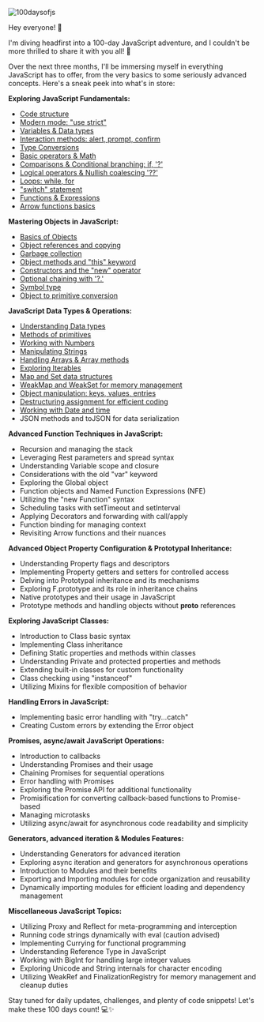 ![100daysofjs](https://github.com/lassiecoder/100daysofjs/assets/17312616/05e9143b-cde4-4c29-9a25-2870dfb75db0)


Hey everyone! 👋

I'm diving headfirst into a 100-day JavaScript adventure, and I couldn't be more thrilled to share it with you all! 🎉

Over the next three months, I'll be immersing myself in everything JavaScript has to offer, from the very basics to some seriously advanced concepts. Here's a sneak peek into what's in store:

**Exploring JavaScript Fundamentals:**
- [Code structure](https://github.com/lassiecoder/100daysofjs/tree/code-structure-and-modern-mode)
- [Modern mode: "use strict"](https://github.com/lassiecoder/100daysofjs/tree/code-structure-and-modern-mode)
- [Variables & Data types](https://github.com/lassiecoder/100daysofjs/tree/variables-and-data-types)
- [Interaction methods: alert, prompt, confirm](https://github.com/lassiecoder/100daysofjs/tree/interaction-and-type-conversions)
- [Type Conversions](https://github.com/lassiecoder/100daysofjs/tree/interaction-and-type-conversions)
- [Basic operators & Math](https://github.com/lassiecoder/100daysofjs/tree/basic-operators-and-math) 
- [Comparisons & Conditional branching: if, '?'](https://github.com/lassiecoder/100daysofjs/tree/comparisons-and-conditional-branching)
- [Logical operators & Nullish coalescing '??'](https://github.com/lassiecoder/100daysofjs/tree/logical-operators-and-nullish-coalescing)
- [Loops: while, for](https://github.com/lassiecoder/100daysofjs/tree/loops)
- ["switch" statement](https://github.com/lassiecoder/100daysofjs/tree/switch-statement)
- [Functions & Expressions](https://github.com/lassiecoder/100daysofjs/tree/functions-and-expressions)
- [Arrow functions basics](https://github.com/lassiecoder/100daysofjs/tree/arrow-functions)

**Mastering Objects in JavaScript:**
- [Basics of Objects](https://github.com/lassiecoder/100daysofjs/tree/basics-of-objects)
- [Object references and copying](https://github.com/lassiecoder/100daysofjs/tree/object-references-and-copying)
- [Garbage collection](https://github.com/lassiecoder/100daysofjs/tree/garbage-collection)
- [Object methods and "this" keyword](https://github.com/lassiecoder/100daysofjs/tree/object-methods-and-this-keyword)
- [Constructors and the "new" operator](https://github.com/lassiecoder/100daysofjs/tree/constructors-and-the-new-operator)
- [Optional chaining with '?.'](https://github.com/lassiecoder/100daysofjs/tree/optional-chaining)
- [Symbol type](https://github.com/lassiecoder/100daysofjs/tree/symbol-type)
- [Object to primitive conversion](https://github.com/lassiecoder/100daysofjs/tree/object-to-primitive-conversion)

**JavaScript Data Types & Operations:**
- [Understanding Data types](https://github.com/lassiecoder/100daysofjs/tree/data-types-and-methods-of-primitives)
- [Methods of primitives](https://github.com/lassiecoder/100daysofjs/tree/data-types-and-methods-of-primitives)
- [Working with Numbers](https://github.com/lassiecoder/100daysofjs/tree/numbers)
- [Manipulating Strings](https://github.com/lassiecoder/100daysofjs/tree/manipulating-strings)
- [Handling Arrays & Array methods](https://github.com/lassiecoder/100daysofjs/tree/handling-arrays-and-array-methods)
- [Exploring Iterables](https://github.com/lassiecoder/100daysofjs/tree/exploring-iterables)
- [Map and Set data structures](https://github.com/lassiecoder/100daysofjs/tree/map-and-set-data-structures)
- [WeakMap and WeakSet for memory management](https://github.com/lassiecoder/100daysofjs/tree/weakmap-and-weakset)
- [Object manipulation: keys, values, entries](https://github.com/lassiecoder/100daysofjs/tree/object-manipulation-keys-values-entries)
- [Destructuring assignment for efficient coding](https://github.com/lassiecoder/100daysofjs/tree/destructuring-assignment)
- [Working with Date and time](https://github.com/lassiecoder/100daysofjs/tree/date-and-time)
- JSON methods and toJSON for data serialization

**Advanced Function Techniques in JavaScript:**
- Recursion and managing the stack
- Leveraging Rest parameters and spread syntax
- Understanding Variable scope and closure
- Considerations with the old "var" keyword
- Exploring the Global object
- Function objects and Named Function Expressions (NFE)
- Utilizing the "new Function" syntax
- Scheduling tasks with setTimeout and setInterval
- Applying Decorators and forwarding with call/apply
- Function binding for managing context
- Revisiting Arrow functions and their nuances

**Advanced Object Property Configuration & Prototypal Inheritance:**
- Understanding Property flags and descriptors
- Implementing Property getters and setters for controlled access
- Delving into Prototypal inheritance and its mechanisms
- Exploring F.prototype and its role in inheritance chains
- Native prototypes and their usage in JavaScript
- Prototype methods and handling objects without __proto__ references

**Exploring JavaScript Classes:**
- Introduction to Class basic syntax
- Implementing Class inheritance
- Defining Static properties and methods within classes
- Understanding Private and protected properties and methods
- Extending built-in classes for custom functionality
- Class checking using "instanceof"
- Utilizing Mixins for flexible composition of behavior

**Handling Errors in JavaScript:**
- Implementing basic error handling with "try...catch"
- Creating Custom errors by extending the Error object

**Promises, async/await JavaScript Operations:**
- Introduction to callbacks
- Understanding Promises and their usage
- Chaining Promises for sequential operations
- Error handling with Promises
- Exploring the Promise API for additional functionality
- Promisification for converting callback-based functions to Promise-based
- Managing microtasks
- Utilizing async/await for asynchronous code readability and simplicity

**Generators, advanced iteration & Modules Features:**
- Understanding Generators for advanced iteration
- Exploring async iteration and generators for asynchronous operations
- Introduction to Modules and their benefits
- Exporting and Importing modules for code organization and reusability
- Dynamically importing modules for efficient loading and dependency management

**Miscellaneous JavaScript Topics:**
- Utilizing Proxy and Reflect for meta-programming and interception
- Running code strings dynamically with eval (caution advised)
- Implementing Currying for functional programming
- Understanding Reference Type in JavaScript
- Working with BigInt for handling large integer values
- Exploring Unicode and String internals for character encoding
- Utilizing WeakRef and FinalizationRegistry for memory management and cleanup duties

Stay tuned for daily updates, challenges, and plenty of code snippets! Let's make these 100 days count! 💻✨

